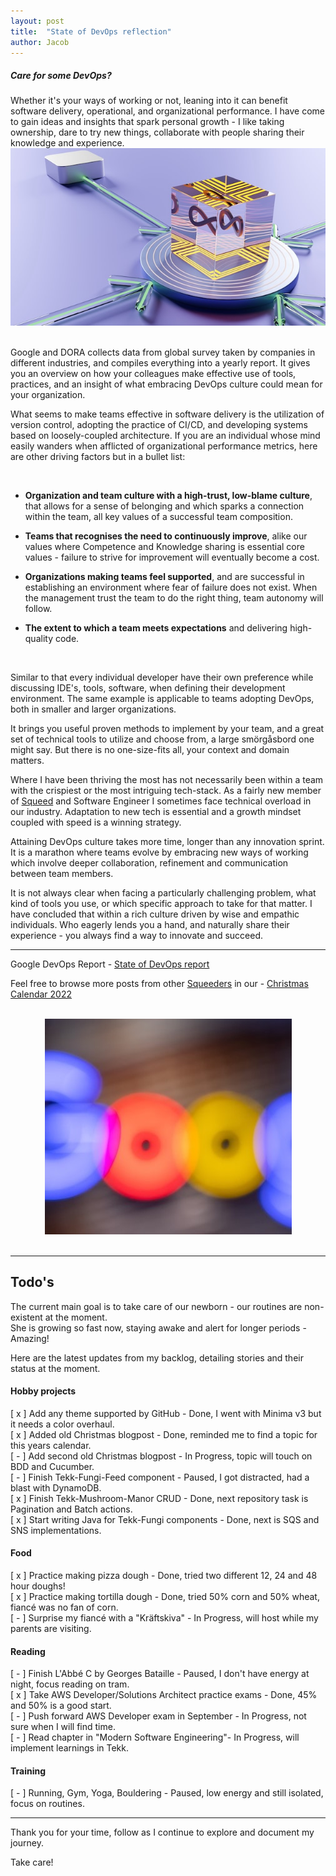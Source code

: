 ```yaml
---
layout: post
title:  "State of DevOps reflection"
author: Jacob
---
```

<h5>Care for some DevOps?</h5>
Whether it's your ways of working or not, leaning into it can benefit software delivery, operational, and organizational performance. 
I have come to gain ideas and insights that spark personal growth - I like taking ownership, dare to try new things, collaborate with people sharing their knowledge and experience.

<br/>
<div style="text-align: center"><img class="medium-img" title="general-tech-photo" alt="general-tech-photo" src="/assets/posts/state-of-devops-reflection/general-tech-picture.jpg"></div>
<br/>

Google and DORA collects data from global survey taken by companies in different industries, and compiles everything into a yearly report. It gives you an overview on how your colleagues make effective use of tools, practices, and an insight of what embracing DevOps culture could mean for your organization.

What seems to make teams effective in software delivery is the utilization of version control, adopting the practice of CI/CD, 
and developing systems based on loosely-coupled architecture. If you are an individual whose mind easily wanders when afflicted of organizational performance metrics, 
here are other driving factors but in a bullet list:

<br/>

- **Organization and team culture with a high-trust, low-blame culture**, that allows for a sense of belonging and which sparks a connection within the team, all key values of a successful team composition.

- **Teams that recognises the need to continuously improve**, alike our values where Competence and Knowledge sharing is essential core values - failure to strive for improvement will eventually become a cost.

- **Organizations making teams feel supported**, and are successful in establishing an environment where fear of failure does not exist. When the management trust the team to do the right thing, team autonomy will follow.

- **The extent to which a team meets expectations** and delivering high-quality code.

<br/>

Similar to that every individual developer have their own preference while discussing IDE's, tools, software, when defining their development environment. The same example is applicable to teams adopting DevOps, both in smaller and larger organizations.

It brings you useful proven methods to implement by your team, and a great set of technical tools to utilize and choose from, a large smörgåsbord one might say. But there is no one-size-fits all, your context and domain matters.

Where I have been thriving the most has not necessarily been within a team with the crispiest or the most intriguing tech-stack. As a fairly new member of <a href="https://www.squeed.com/" class="static-link">Squeed</a> and Software Engineer I sometimes face technical overload in our industry. Adaptation to new tech is essential and a growth mindset coupled with speed is a winning strategy.

Attaining DevOps culture takes more time, longer than any innovation sprint. It is a marathon where teams evolve by embracing new ways of working which involve deeper collaboration, refinement and communication between team members.

It is not always clear when facing a particularly challenging problem, what kind of tools you use, or which specific approach to take for that matter. I have concluded that within a rich culture driven by wise and empathic individuals. Who eagerly lends you a hand, and naturally share their experience - you always find a way to innovate and succeed.

---

Google DevOps Report - <a href="https://cloud.google.com/devops/state-of-devops" class="static-link">State of DevOps report</a>

Feel free to browse more posts from other <a href="https://www.squeed.com/vilka-vi-aer/squeeders/" class="static-link">Squeeders</a> in our - <a href="https://www.squeed.com/julkalender-2022/" class="static-link">Christmas Calendar 2022</a>

<br/>
<div style="text-align: center"><img class="small-img" title="blurry-google-sign" alt="blurry-google-sign" src="/assets/posts/state-of-devops-reflection/blurry-google-sign.jpg"></div>
<br/>

---

## Todo's
The current main goal is to take care of our newborn - our routines are non-existent at the moment.
<br/>
She is growing so fast now, staying awake and alert for longer periods - Amazing!

Here are the latest updates from my backlog, detailing stories and their status at the moment.

#### Hobby projects
[ x ] Add any theme supported by GitHub - Done, I went with Minima v3 but it needs a color overhaul.
<br/>
[ x ] Added old Christmas blogpost - Done, reminded me to find a topic for this years calendar.
<br/>
[ - ] Add second old Christmas blogpost - In Progress, topic will touch on BDD and Cucumber.
<br/>
[ - ] Finish Tekk-Fungi-Feed component - Paused, I got distracted, had a blast with DynamoDB.
<br/>
[ x ] Finish Tekk-Mushroom-Manor CRUD - Done, next repository task is Pagination and Batch actions.
<br/>
[ x ] Start writing Java for Tekk-Fungi components - Done, next is SQS and SNS implementations.

####  Food
[ x ] Practice making pizza dough - Done, tried two different 12, 24 and 48 hour doughs!
<br/>
[ x ] Practice making tortilla dough - Done, tried 50% corn and 50% wheat, fiancé was no fan of corn.
<br/>
[ - ] Surprise my fiancé with a "Kräftskiva" - In Progress, will host while my parents are visiting.

#### Reading
[ - ] Finish L'Abbé C by Georges Bataille - Paused, I don't have energy at night, focus reading on tram.
<br/>
[ x ] Take AWS Developer/Solutions Architect practice exams - Done, 45% and 50% is a good start.
<br/>
[ - ] Push forward AWS Developer exam in September - In Progress, not sure when I will find time.
<br/>
[ - ] Read chapter in "Modern Software Engineering"- In Progress, will implement learnings in Tekk.

#### Training
[ - ] Running, Gym, Yoga, Bouldering - Paused, low energy and still isolated, focus on routines.

---
Thank you for your time, follow as I continue to explore and document my journey.

Take care!